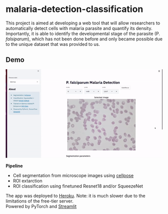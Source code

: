 # malaria-detection-classification  

This project is aimed at developing a web tool that will allow researchers to automatically detect cells with malaria parasite and quantify its density. Importantly, it is able to identify the developmental stage of the parasite (P. _falsiparum_), which has not been done before and only became possible due to the unique dataset that was provided to us. 

## Demo

![Malaria app Demo](malatec_mvp2.gif)  

**Pipeline**    

- Cell segmentation from microscope images using [cellpose](https://github.com/MouseLand/cellpose)  
- ROI extarction  
- ROI classification using finetuned Resnet18 and/or SqueezeNet  

The app was deployed to [Heroku](https://sleepy-escarpment-93127.herokuapp.com/). Note: it is much slower due to the limitations of the free-tier server.  
Powered by PyTorch and [Streamlit](https://docs.streamlit.io/en/stable/api.html)  
  
